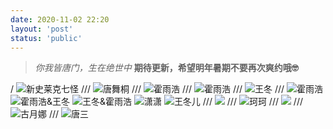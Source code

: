 ```yaml
---
date: 2020-11-02 22:20
layout: 'post'
status: 'public'
---
```

> *你我皆唐门，生在绝世中*
> **期待更新，希望明年暑期不要再次爽约哦🤓**

/<audio src="https://pan.balmy.life/Cited/Audios/%E6%96%B0%E6%98%9F%E9%99%8D%E4%B8%B4.mp3" autoplay loop></audio>
![新史莱克七怪](https://vkceyugu.cdn.bspapp.com/VKCEYUGU-imgbed/a10bbac0-4400-49cb-bb10-dcf586e9fbc4.jpg)
/// ![唐舞桐](https://vkceyugu.cdn.bspapp.com/VKCEYUGU-imgbed/8b782015-e852-4356-956c-835d6a074dee.jpg)
/// ![霍雨浩](https://vkceyugu.cdn.bspapp.com/VKCEYUGU-imgbed/a19bbcbb-e306-4ebf-9f51-44b739a20f45.png)
/// ![霍雨浩](https://vkceyugu.cdn.bspapp.com/VKCEYUGU-imgbed/1a9b0d54-8ebd-4a00-8732-e42551b7bc24.jpg)
/// ![王冬](https://vkceyugu.cdn.bspapp.com/VKCEYUGU-imgbed/bd3d17bf-038a-440e-a578-96769e79cc23.jpg)
/// ![霍雨浩](https://vkceyugu.cdn.bspapp.com/VKCEYUGU-imgbed/6ac5db4f-2051-4520-94ff-1695bb593eb2.jpg)
![霍雨浩&王冬](https://vkceyugu.cdn.bspapp.com/VKCEYUGU-imgbed/3d6ec142-0612-4b98-916e-feae90608ff1.jpg)
![王冬&霍雨浩](https://vkceyugu.cdn.bspapp.com/VKCEYUGU-imgbed/6a24282f-ccd9-4d3c-a159-cc070c9a9806.jpg)
![潇潇](https://vkceyugu.cdn.bspapp.com/VKCEYUGU-imgbed/22d88edc-5c01-4f62-b3f0-71378d155cf8.jpg)
![王冬儿](https://vkceyugu.cdn.bspapp.com/VKCEYUGU-imgbed/edf81d62-fa5b-417d-b3be-1ce371a0b0dc.jpg)
/// ![](https://vkceyugu.cdn.bspapp.com/VKCEYUGU-imgbed/62c7203d-431c-4ae0-9087-17d247fa00c3.jpg)
/// ![珂珂](https://vkceyugu.cdn.bspapp.com/VKCEYUGU-imgbed/f9af0f4e-5e70-4024-bcc3-ce089b5f066d.jpg)
/// ![](https://vkceyugu.cdn.bspapp.com/VKCEYUGU-imgbed/c62f0a8c-8803-4a7c-b5eb-693697cec28a.jpg)
/// ![古月娜](https://vkceyugu.cdn.bspapp.com/VKCEYUGU-imgbed/95479430-cc82-4873-ba97-76445391d3f8.jpg)
/// ![唐三](https://vkceyugu.cdn.bspapp.com/VKCEYUGU-imgbed/e179de4c-3fed-4c65-8338-258ef9ac4cb2.jpg)